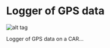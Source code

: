# Logger of GPS data


![alt tag](http://image.ibb.co/cSfjOF/gpsd.png)



Logger of GPS data on a CAR...
